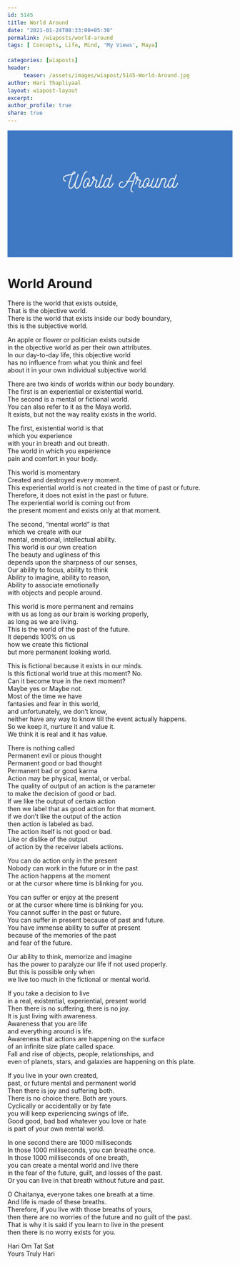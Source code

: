 ```yaml
--- 
id: 5145 
title: World Around
date: "2021-01-24T08:33:00+05:30"
permalink: /wiaposts/world-around
tags: [ Concepts, Life, Mind, 'My Views', Maya]    

categories: [wiaposts] 
header:
     teaser: /assets/images/wiapost/5145-World-Around.jpg
author: Hari Thapliyaal 
layout: wiapost-layout
excerpt:  
author_profile: true 
share: true 
---
```


![World Around](/assets/images/wiapost/5145-World-Around.jpg)     
   
# World Around    
    
There is the world that exists outside,     
That is the objective world.     
There is the world that exists inside our body boundary,     
this is the subjective world.    
    
An apple or flower or politician exists outside     
in the objective world as per their own attributes.     
In our day-to-day life, this objective world     
has no influence from what you think and feel     
about it in your own individual subjective world.    
    
There are two kinds of worlds within our body boundary.     
The first is an experiential or existential world.     
The second is a mental or fictional world.     
You can also refer to it as the Maya world.     
It exists, but not the way reality exists in the world.    
    
The first, existential world is that     
which you experience     
with your in breath and out breath.     
The world in which you experience     
pain and comfort in your body.    
    
This world is momentary     
Created and destroyed every moment.     
This experiential world is not created in the time of past or future.     
Therefore, it does not exist in the past or future.     
The experiential world is coming out from     
the present moment and exists only at that moment.    
    
The second, “mental world” is that     
which we create with our     
mental, emotional, intellectual ability.     
This world is our own creation     
The beauty and ugliness of this     
depends upon the sharpness of our senses,     
Our ability to focus, ability to think     
Ability to imagine, ability to reason,     
Ability to associate emotionally     
with objects and people around.    
    
This world is more permanent and remains     
with us as long as our brain is working properly,     
as long as we are living.     
This is the world of the past of the future.     
It depends 100% on us     
how we create this fictional     
but more permanent looking world.    
    
This is fictional because it exists in our minds.     
Is this fictional world true at this moment? No.     
Can it become true in the next moment?     
Maybe yes or Maybe not.     
Most of the time we have     
fantasies and fear in this world,     
and unfortunately, we don’t know,     
neither have any way to know till the event actually happens.     
So we keep it, nurture it and value it.     
We think it is real and it has value.    
    
There is nothing called     
Permanent evil or pious thought     
Permanent good or bad thought     
Permanent bad or good karma     
Action may be physical, mental, or verbal.     
The quality of output of an action is the parameter     
to make the decision of good or bad.     
If we like the output of certain action     
then we label that as good action for that moment.     
if we don’t like the output of the action     
then action is labeled as bad.     
The action itself is not good or bad.     
Like or dislike of the output     
of action by the receiver labels actions.    
    
You can do action only in the present     
Nobody can work in the future or in the past     
The action happens at the moment     
or at the cursor where time is blinking for you.    
    
You can suffer or enjoy at the present     
or at the cursor where time is blinking for you.     
You cannot suffer in the past or future.     
You can suffer in present because of past and future.     
You have immense ability to suffer at present     
because of the memories of the past     
and fear of the future.    
    
Our ability to think, memorize and imagine     
has the power to paralyze our life if not used properly.     
But this is possible only when     
we live too much in the fictional or mental world.    
    
If you take a decision to live     
in a real, existential, experiential, present world     
Then there is no suffering, there is no joy.     
It is just living with awareness.     
Awareness that you are life     
and everything around is life.     
Awareness that actions are happening on the surface     
of an infinite size plate called space.     
Fall and rise of objects, people, relationships, and     
even of planets, stars, and galaxies are happening on this plate.    
    
If you live in your own created,     
past, or future mental and permanent world     
Then there is joy and suffering both.     
There is no choice there. Both are yours.     
Cyclically or accidentally or by fate     
you will keep experiencing swings of life.     
Good good, bad bad whatever you love or hate     
is part of your own mental world.    
    
In one second there are 1000 milliseconds     
In those 1000 milliseconds, you can breathe once.     
In those 1000 milliseconds of one breath,     
you can create a mental world and live there     
in the fear of the future, guilt, and losses of the past.     
Or you can live in that breath without future and past.    
    
O Chaitanya, everyone takes one breath at a time.     
And life is made of these breaths.     
Therefore, if you live with those breaths of yours,     
then there are no worries of the future and no guilt of the past.     
That is why it is said if you learn to live in the present     
then there is no worry exists for you.    
    
Hari Om Tat Sat     
Yours Truly Hari    
